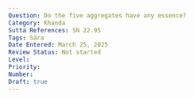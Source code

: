 ```yaml
---
Question: Do the five aggregates have any essence?
Category: Khanda
Sutta References: SN 22.95
Tags: Sāra
Date Entered: March 25, 2025
Review Status: Not started
Level: 
Priority: 
Number: 
Draft: true
---
```

